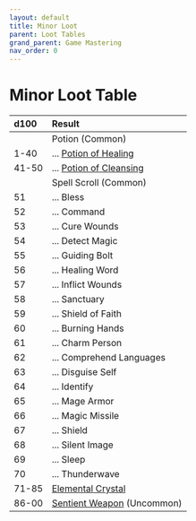 ```yaml
---
layout: default
title: Minor Loot
parent: Loot Tables
grand_parent: Game Mastering
nav_order: 0
---
```


# Minor Loot Table

| d100  | Result                                                                         |
| :---- | :----------------------------------------------------------------------------- |
|       | Potion (Common)                                                                |
| 1-40  | ... [Potion of Healing](../../gear/alchemics/potions_and_poisons)              |
| 41-50 | ... [Potion of Cleansing](../../gear/alchemics/potions_and_poisons)            |
|       | Spell Scroll (Common)                                                          |
| 51    | ... Bless                                                                      |
| 52    | ... Command                                                                    |
| 53    | ... Cure Wounds                                                                |
| 54    | ... Detect Magic                                                               |
| 55    | ... Guiding Bolt                                                               |
| 56    | ... Healing Word                                                               |
| 57    | ... Inflict Wounds                                                             |
| 58    | ... Sanctuary                                                                  |
| 59    | ... Shield of Faith                                                            |
| 60    | ... Burning Hands                                                              |
| 61    | ... Charm Person                                                               |
| 62    | ... Comprehend Languages                                                       |
| 63    | ... Disguise Self                                                              |
| 64    | ... Identify                                                                   |
| 65    | ... Mage Armor                                                                 |
| 66    | ... Magic Missile                                                              |
| 67    | ... Shield                                                                     |
| 68    | ... Silent Image                                                               |
| 69    | ... Sleep                                                                      |
| 70    | ... Thunderwave                                                                |
| 71-85 | [Elemental Crystal](../../more/magic_items/elemental_crystals)                 |
| 86-00 | [Sentient Weapon](../../more/magic_items/minor_sentient_weapons.md) (Uncommon) |
